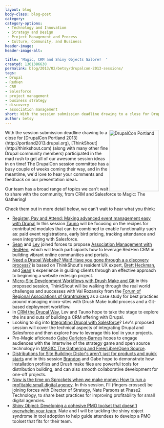 ```yaml
---
layout: blog
body-class: blog-post
category:
category-options:
 - Technology and Innovation
 - Strategy and Design
 - Project Management and Process
 - Culture, Community, and Business
header-image:
header-image-alt:

title: 'Magic, CRM and Shiny Objects Galore!  '
created: 1361386630
permalink: blog/2013/02/betsy/drupalcon-2013-sessions/
tags:
- Drupal
- RedHen
- CRM
- Salesforce
- project management
- business strategy
- discovery
- association management
short: With the session submission deadline drawing to a close for DrupalCon Portland 2013, ThinkShout (along with many other fine Drupal community members) participated in the mad rush to get all of our awesome session ideas in on time! The DrupalCon session committee has a busy couple of weeks coming their way, and in the meantime, we'd love to hear your comments and feedback on our presentation ideas.
author: betsy
---
```

<img src="http://portland2013.drupal.org/sites/default/files/drupalcon_pdx_icon_2.png" alt="DrupalCon Portland" title="DrupalCon Portland" height="200" width="163" img style="float:right"/>
With the session submission deadline drawing to a close for [DrupalCon Portland 2013](http://portland2013.drupal.org), [ThinkShout](http://thinkshout.com) (along with many other fine Drupal community members) participated in the mad rush to get all of our awesome session ideas in on time!  The DrupalCon session committee has a busy couple of weeks coming their way, and in the meantime, we'd love to hear your comments and feedback on our presentation ideas.  

Our team has a broad range of topics we can't wait to share with the community, from CRM and Salesforce to Magic: The Gathering!

Check them out in more detail below, we can't wait to hear what you think:

* [Register, Pay and Attend:  Making advanced event management easy with Drupal](http://portland2013.drupal.org/session/register-pay-and-attend-making-advanced-event-management-easy-drupal) In this session [Tauno](http://thinkshout.com/blog/Tauno) will be focusing on the recipes for contributed modules that can be combined to enable functionality such as: paid event registrations, early bird pricing, tracking attendance and even integrating with Salesforce. 
* [Sean](http://thinkshout.com/blog/sean) and [Lev](http://thinkshout.com/blog/lev) joined forces to propose [Association Management with RedHen](http://portland2013.drupal.org/session/association-management-redhen-crm), which will teach participants how to leverage RedHen CRM in building vibrant online communities and portals. 
* [Need a Drupal Website? Wait! Have you gone through a a discovery process?](http://portland2013.drupal.org/session/need-drupal-website-wait-have-you-gone-through-discovery-process) is based on ThinkShout's resident UX expert, [Brett Heckman](http://thinkshout.com/blog/brett), and [Sean](http://thinkshout.com/blog/sean)'s experience in guiding clients through an effective approach to beginning a website redesign project.
* [Micro-Site Development Workflows with Drush Make and Git](http://portland2013.drupal.org/session/micro-site-development-workflows-drush-make-and-git) in this proposed session, ThinkShout will be walking through the real world challenges and successes with Val Rozansky from the [Forum of Regional Associations of Grantmakers](http://givingforum.org/s_forum/index.asp) as a case study for best practices around managing micro-sites with Drush Make build process and a Git-based deployment workflow.
* In [CRM the Drupal Way](http://portland2013.drupal.org/session/crm-drupal-way), Lev and Tauno hope to take the stage to explore the ins and outs of building a CRM offering with Drupal. 
* Looking to dig into [Integrating Drupal with Salesforce](http://portland2013.drupal.org/session/integrating-drupal-salesforce)? Lev's proposed session will cover the technical aspects of integrating Drupal and Salesforce and then explore how to leverage this tool in your projects.
* Pro-Magic aficionado [Gabe Carleton-Barnes](http://thinkshout.com/blog/gabe) hopes to engage audiences with the intertwine of the strategy game and open source technology in [MAGIC: The Gathering and Free/Libre/Open Source](http://portland2013.drupal.org/session/magic-gathering-and-freelibreopen-source).
* [Distributions for Site Building: Distor's aren't just for products and quick starts](http://portland2013.drupal.org/session/distributions-site-building-distros-arent-just-products-and-quick-starts) and in this session [Brandon](http://thinkshout.com/blog/brandon) and Gabe hope to demonstrate how installation profiles and Drush make files are powerful tools for distribution building, and can also smooth collaborative development for one-off projects.
* [Now is the time on Sprockets when we make money:  How to run a profitable small digital agency](http://portland2013.drupal.org/session/now-time-sprockets-when-we-make-money-how-run-profitable-small-digital-agency).  In this session, I'll (fingers crossed) be joining forces with Director of Strategy, Nate Parsons at Phase2 Technology, to share best practices for improving profitability for small digital agencies.
* [Shiny Object:  Developing a cohesive PMO toolset that doesn't overwhelm your team](http://portland2013.drupal.org/session/shiny-object-developing-cohesive-pmo-toolset-doesn%E2%80%99t-overwhelm-your-team).  Nate and I will be tackling the shiny object syndrome in tool adoption to help guide attendees to develop a PMO toolset that fits for their team. 

